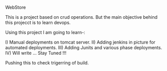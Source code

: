 WebStore 

This is a project based on crud operations. But the main objective behind this projecct is to learn devops.

Using this project I am going to learn-:

I) Manual deployments on tomcat server.
II) Adding jenkins in picture for automated deployments.
III) Adding Junits and various phase deployments.
IV) Will write ... Stay Tuned !!!

Pushing this to check trigerring of build.
